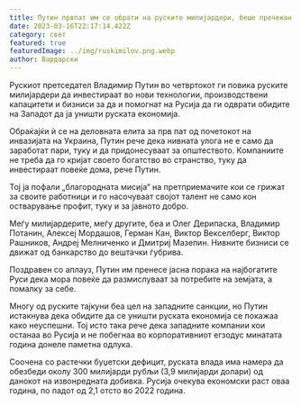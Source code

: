 ```yaml
---
title: Путин првпат им се обрати на руските милијардери, беше пречекан со овации
date: 2023-03-16T22:17:14.422Z
category: свет
featured: true
featuredImage: ../img/ruskimilov.png.webp
author: Вардарски
---
```


Рускиот претседател Владимир Путин во четвртокот ги повика руските милијардери да инвестираат во нови технологии, производствени капацитети и бизниси за да и помогнат на Русија да ги одврати обидите на Западот да ја уништи руската економија.

Обраќајќи ѝ се на деловната елита за прв пат од почетокот на инвазијата на Украина, Путин рече дека нивната улога не е само да заработат пари, туку и да придонесуваат за општеството. Компаниите не треба да го кријат своето богатство во странство, туку да инвестираат повеќе дома, рече Путин.

Тој ја пофали „благородната мисија“ на претприемачите кои се грижат за своите работници и го насочуваат својот талент не само кон остварување профит, туку и за јавното добро.

Меѓу милијардерите, меѓу другите, беа и Олег Дерипаска, Владимир Потанин, Алексеј Мордашов, Герман Кан, Виктор Векселберг, Виктор Рашников, Андреј Мелниченко и Дмитриј Мазепин. Нивните бизниси се движат од банкарство до вештачки ѓубрива.

Поздравен со аплауз, Путин им пренесе јасна порака на најбогатите Руси дека мора повеќе да размислуваат за потребите на земјата, а помалку за себе.

Многу од руските тајкуни беа цел на западните санкции, но Путин истакнува дека обидите да се уништи руската економија се покажаа како неуспешни. Тој исто така рече дека западните компании кои останаа во Русија и не побегнаа во корпоративниот егзодус минатата година донеле паметна одлука.

Соочена со растечки буџетски дефицит, руската влада има намера да обезбеди околу 300 милијарди рубљи (3,9 милијарди долари) од данокот на извонредната добивка. Русија очекува економски раст оваа година, по падот од 2,1 отсто во 2022 година.
